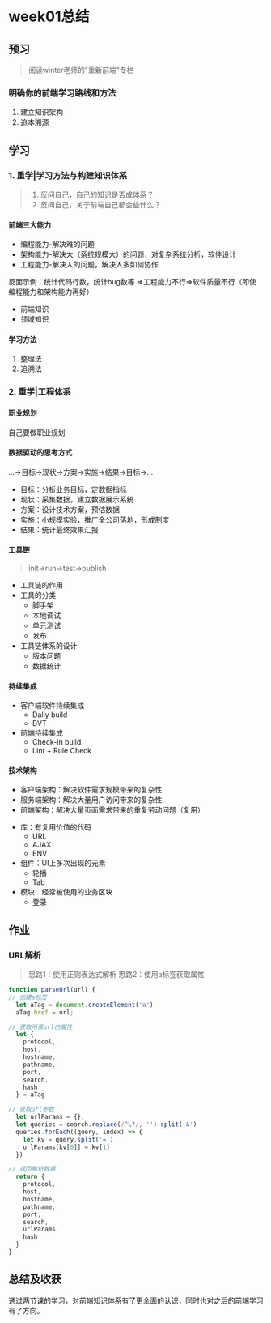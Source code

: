 # week01总结

## 预习
> 阅读winter老师的"重新前端"专栏

### 明确你的前端学习路线和方法

1. 建立知识架构
2. 追本溯源

## 学习

### 1. 重学|学习方法与构建知识体系

> 1. 反问自己，自己的知识是否成体系？
> 2. 反问自己，关于前端自己都会些什么？

#### 前端三大能力

* 编程能力-解决难的问题
* 架构能力-解决大（系统规模大）的问题，对复杂系统分析，软件设计
* 工程能力-解决人的问题，解决人多如何协作

反面示例：统计代码行数，统计bug数等 =>工程能力不行=>软件质量不行（即使编程能力和架构能力再好）

* 前端知识
* 领域知识


#### 学习方法

1. 整理法
2. 追溯法

### 2. 重学|工程体系
#### 职业规划

自己要做职业规划

#### 数据驱动的思考方式
...->目标->现状->方案->实施->结果->目标->...
* 目标：分析业务目标，定数据指标
* 现状：采集数据，建立数据展示系统
* 方案：设计技术方案，预估数据
* 实施：小规模实验，推广全公司落地，形成制度
* 结果：统计最终效果汇报
  

#### 工具链
> init->run->test->publish

* 工具链的作用
* 工具的分类
  * 脚手架
  * 本地调试
  * 单元测试
  * 发布
* 工具链体系的设计
  * 版本问题
  * 数据统计

#### 持续集成
+ 客户端软件持续集成
  + Daliy build
  + BVT
+ 前端持续集成
  + Check-in build
  + Lint + Rule Check

#### 技术架构
+ 客户端架构：解决软件需求规模带来的复杂性
+ 服务端架构：解决大量用户访问带来的复杂性
+ 前端架构：解决大量页面需求带来的重复劳动问题（复用）

* 库：有复用价值的代码
  * URL
  * AJAX
  * ENV
* 组件：UI上多次出现的元素
  * 轮播
  * Tab
* 模块：经常被使用的业务区块
  * 登录

## 作业

### URL解析
> 思路1：使用正则表达式解析
> 思路2：使用a标签获取属性
```javascript
function parseUrl(url) {
// 创建a标签
  let aTag = document.createElement('a')
  aTag.href = url;

// 获取所需url的属性
  let {
    protocol, 
    host, 
    hostname, 
    pathname,
    port,
    search,
    hash
  } = aTag

// 获取url参数 
  let urlParams = {};
  let queries = search.replace(/^\?/, '').split('&')
  queries.forEach((query, index) => {
    let kv = query.split('=')
    urlParams[kv[0]] = kv[1]
  })

// 返回解析数据
  return {
    protocol, 
    host, 
    hostname, 
    pathname,
    port,
    search,
    urlParams,
    hash
  }
}

```


## 总结及收获

通过两节课的学习，对前端知识体系有了更全面的认识，同时也对之后的前端学习有了方向。
